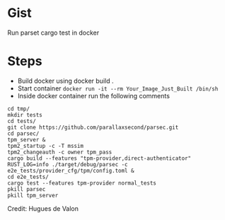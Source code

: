   # Gist
  Run parset cargo test in docker
  
  # Steps
  - Build docker using docker build . 
  - Start container `docker run -it --rm Your_Image_Just_Built /bin/sh`
  - Inside docker container run the following comments
  
  ```
  cd tmp/ 
  mkdir tests
  cd tests/
  git clone https://github.com/parallaxsecond/parsec.git
  cd parsec/
  tpm_server &
  tpm2_startup -c -T mssim
  tpm2_changeauth -c owner tpm_pass
  cargo build --features "tpm-provider,direct-authenticator"
  RUST_LOG=info ./target/debug/parsec -c e2e_tests/provider_cfg/tpm/config.toml &
  cd e2e_tests/
  cargo test --features tpm-provider normal_tests
  pkill parsec
  pkill tpm_server
  ```
  
  Credit: Hugues de Valon
  
